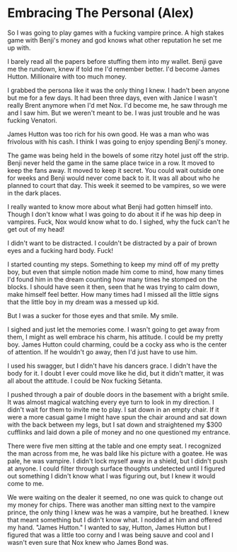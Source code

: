 #  Embracing The Personal (Alex)

So I was going to play games with a fucking vampire prince. A high stakes game
with Benji's money and god knows what other reputation he set me up with.

I barely read all the papers before stuffing them into my wallet. Benji gave me
the rundown, knew if told me I'd remember better. I'd become James Hutton.
Millionaire with too much money.

I grabbed the persona like it was the only thing I knew. I hadn't been anyone
but me for a few days. It had been three days, even with Janice I wasn't really
Brent anymore when I'd met Nox. I'd become me, he saw through me and I saw him.
But we weren't meant to be. I was just trouble and he was fucking Venatori.

James Hutton was too rich for his own good. He was a man who was frivolous with
his cash. I think I was going to enjoy spending Benji's money.

The game was being held in the bowels of some ritzy hotel just off the strip.
Benji never held the game in the same place twice in a row. It moved to keep the
fans away. It moved to keep it secret. You could wait outside one for weeks and
Benji would never come back to it. It was all about who he planned to court that
day. This week it seemed to be vampires, so we were in the dark places.

I really wanted to know more about what Benji had gotten himself into. Though I
don't know what I was going to do about it if he was hip deep in vampires. Fuck,
Nox would know what to do. I sighed, why the fuck can't he get out of my head!

I didn't want to be distracted. I couldn't be distracted by a pair of brown eyes
and a fucking hard body. Fuck!

I started counting my steps. Something to keep my mind off of my pretty boy, but
even that simple notion made him come to mind, how many times I'd found him in
the dream counting how many times he stomped on the blocks. I should have seen
it then, seen that he was trying to calm down, make himself feel better. How
many times had I missed all the little signs that the little boy in my dream was
a messed up kid.

But I was a sucker for those eyes and that smile. My smile.

I sighed and just let the memories come. I wasn't going to get away from them, I
might as well embrace his charm, his attitude. I could be my pretty boy. James
Hutton could charming, could be a cocky ass who is the center of attention. If
he wouldn't go away, then I'd just have to use him.

I used his swagger, but I didn't have his dancers grace. I didn't have the body
for it. I doubt I ever could move like he did, but it didn't matter, it was all
about the attitude. I could be Nox fucking Sétanta.

I pushed through a pair of double doors in the basement with a bright smile. It
was almost magical watching every eye turn to look in my direction. I didn't
wait for them to invite me to play. I sat down in an empty chair. If it were a
more casual game I might have spun the chair around and sat down with the back
between my legs, but I sat down and straightened my $300 cufflinks and laid
down a pile of money and no one questioned my entrance.

There were five men sitting at the table and one empty seat. I recognized the
man across from me, he was bald like his picture with a goatee. He was pale, he
was vampire. I didn't lock myself away in a shield, but I didn't push at anyone. 
I could filter through surface thoughts undetected until I figured out something 
I didn't know what I was figuring out, but I knew it would come to me.

We were waiting on the dealer it seemed, no one was quick to change out my money
for chips. There was another man sitting next to the vampire prince, the only
thing I knew was he was a vampire, but he breathed. I knew that meant something
but I didn't know what. I nodded at him and offered my hand. "James Hutton." I
wanted to say, Hutton, James Hutton but I figured that was a little too corny
and I was being sauve and cool and I wasn't even sure that Nox knew who James
Bond was.
<!--stackedit_data:
eyJoaXN0b3J5IjpbLTY3NzQ0ODI5MiwxMTg4NTA2MDg4XX0=
-->
